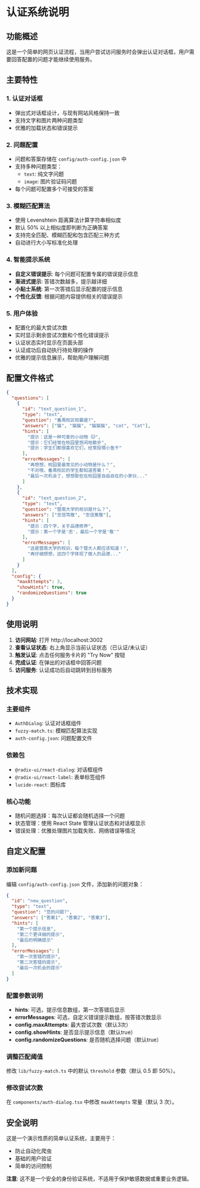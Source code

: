 # 认证系统说明

## 功能概述

这是一个简单的网页认证流程，当用户尝试访问服务时会弹出认证对话框，用户需要回答配置的问题才能继续使用服务。

## 主要特性

### 1. 认证对话框
- 弹出式对话框设计，与现有网站风格保持一致
- 支持文字和图片两种问题类型
- 优雅的加载状态和错误提示

### 2. 问题配置
- 问题和答案存储在 `config/auth-config.json` 中
- 支持多种问题类型：
  - `text`: 纯文字问题
  - `image`: 图片验证码问题
- 每个问题可配置多个可接受的答案

### 3. 模糊匹配算法
- 使用 Levenshtein 距离算法计算字符串相似度
- 默认 50% 以上相似度即判断为正确答案
- 支持完全匹配、模糊匹配和包含匹配三种方式
- 自动进行大小写标准化处理

### 4. 智能提示系统
- **自定义错误提示**: 每个问题可配置专属的错误提示信息
- **渐进式提示**: 答错次数越多，提示越详细
- **小贴士系统**: 第一次答错后显示配置的提示信息
- **个性化反馈**: 根据问题内容提供相关的错误提示

### 5. 用户体验
- 配置化的最大尝试次数
- 实时显示剩余尝试次数和个性化错误提示
- 认证状态实时显示在页面头部
- 认证成功后自动执行待处理的操作
- 优雅的提示信息展示，帮助用户理解问题

## 配置文件格式

```json
{
  "questions": [
    {
      "id": "text_question_1",
      "type": "text",
      "question": "番禺校区校霸是?",
      "answers": ["猫", "猫猫", "猫猫猫", "cat", "Cat"],
      "hints": [
        "提示：这是一种可爱的小动物 🐱",
        "提示：它们经常在校园里悠闲地散步",
        "提示：学生们都很喜欢它们，经常投喂小鱼干"
      ],
      "errorMessages": [
        "再想想，校园里最常见的小动物是什么？",
        "不对哦，番禺校区的学生都知道答案！",
        "最后一次机会了，想想那些在校园里自由自在的小家伙..."
      ]
    },
    {
      "id": "text_question_2",
      "type": "text", 
      "question": "暨南大学的校训是什么？",
      "answers": ["忠信笃敬", "忠信篤敬"],
      "hints": [
        "提示：四个字，关于品德修养",
        "提示：第一个字是'忠'，最后一个字是'敬'"
      ],
      "errorMessages": [
        "这是暨南大学的校训，每个暨大人都应该知道！",
        "再仔细想想，这四个字体现了做人的品德..."
      ]
    }
  ],
  "config": {
    "maxAttempts": 3,
    "showHints": true,
    "randomizeQuestions": true
  }
}
```

## 使用说明

1. **访问网站**: 打开 http://localhost:3002
2. **查看认证状态**: 右上角显示当前认证状态（已认证/未认证）
3. **触发认证**: 点击任何服务卡片的 "Try Now" 按钮
4. **完成认证**: 在弹出的对话框中回答问题
5. **访问服务**: 认证成功后自动跳转到目标服务

## 技术实现

### 主要组件
- `AuthDialog`: 认证对话框组件
- `fuzzy-match.ts`: 模糊匹配算法实现
- `auth-config.json`: 问题配置文件

### 依赖包
- `@radix-ui/react-dialog`: 对话框组件
- `@radix-ui/react-label`: 表单标签组件
- `lucide-react`: 图标库

### 核心功能
- 随机问题选择：每次认证都会随机选择一个问题
- 状态管理：使用 React State 管理认证状态和对话框显示
- 错误处理：优雅处理图片加载失败、网络错误等情况

## 自定义配置

### 添加新问题
编辑 `config/auth-config.json` 文件，添加新的问题对象：

```json
{
  "id": "new_question",
  "type": "text",
  "question": "您的问题?",
  "answers": ["答案1", "答案2", "答案3"],
  "hints": [
    "第一个提示信息",
    "第二个更详细的提示",
    "最后的明确提示"
  ],
  "errorMessages": [
    "第一次答错的提示",
    "第二次答错的提示", 
    "最后一次机会的提示"
  ]
}
```

### 配置参数说明
- **hints**: 可选，提示信息数组，第一次答错后显示
- **errorMessages**: 可选，自定义错误提示数组，按答错次数显示
- **config.maxAttempts**: 最大尝试次数（默认3次）
- **config.showHints**: 是否显示提示信息（默认true）
- **config.randomizeQuestions**: 是否随机选择问题（默认true）

### 调整匹配阈值
修改 `lib/fuzzy-match.ts` 中的默认 `threshold` 参数（默认 0.5 即 50%）。

### 修改尝试次数
在 `components/auth-dialog.tsx` 中修改 `maxAttempts` 常量（默认 3 次）。

## 安全说明

这是一个演示性质的简单认证系统，主要用于：
- 防止自动化爬虫
- 基础的用户验证
- 简单的访问控制

**注意**: 这不是一个安全的身份验证系统，不适用于保护敏感数据或重要业务逻辑。